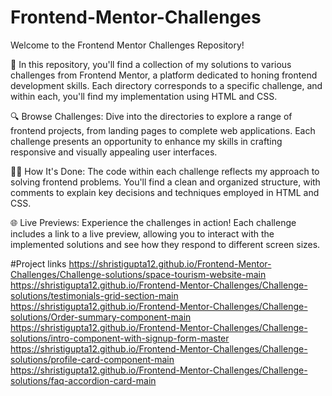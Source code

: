 # Frontend-Mentor-Challenges
Welcome to the Frontend Mentor Challenges Repository!

🚀 In this repository, you'll find a collection of my solutions to various challenges from Frontend Mentor, a platform dedicated to honing frontend development skills. Each directory corresponds to a specific challenge, and within each, you'll find my implementation using HTML and CSS.

🔍 Browse Challenges: Dive into the directories to explore a range of frontend projects, from landing pages to complete web applications. Each challenge presents an opportunity to enhance my skills in crafting responsive and visually appealing user interfaces.

👨‍💻 How It's Done: The code within each challenge reflects my approach to solving frontend problems. You'll find a clean and organized structure, with comments to explain key decisions and techniques employed in HTML and CSS.

🌐 Live Previews: Experience the challenges in action! Each challenge includes a link to a live preview, allowing you to interact with the implemented solutions and see how they respond to different screen sizes.

#Project links
https://shristigupta12.github.io/Frontend-Mentor-Challenges/Challenge-solutions/space-tourism-website-main  
https://shristigupta12.github.io/Frontend-Mentor-Challenges/Challenge-solutions/testimonials-grid-section-main  
https://shristigupta12.github.io/Frontend-Mentor-Challenges/Challenge-solutions/Order-summary-component-main  
https://shristigupta12.github.io/Frontend-Mentor-Challenges/Challenge-solutions/intro-component-with-signup-form-master  
https://shristigupta12.github.io/Frontend-Mentor-Challenges/Challenge-solutions/profile-card-component-main  
https://shristigupta12.github.io/Frontend-Mentor-Challenges/Challenge-solutions/faq-accordion-card-main  
